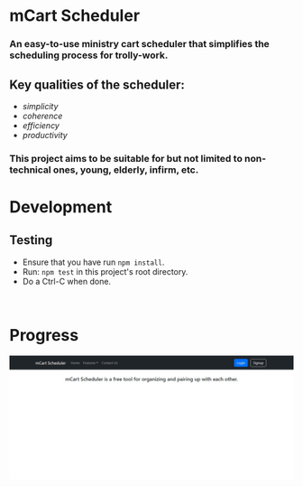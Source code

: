 # mCart Scheduler
### An easy-to-use ministry cart scheduler that simplifies the scheduling process for trolly-work.

## Key qualities of the scheduler:
- <i>simplicity</i>
- <i>coherence</i>
- <i>efficiency</i>
- <i>productivity</i>

### This project aims to be suitable for but not limited to non-technical ones, young, elderly, infirm, etc.

# Development

## Testing
- Ensure that you have run `npm install`.
- Run: `npm test` in this project's root directory.
- Do a Ctrl-C when done.

<br />

# Progress
<img src='progress.jpg' />
